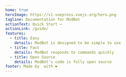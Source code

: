 ```yaml
---
home: true
heroImage: https://v1.vuepress.vuejs.org/hero.png
tagline: Documentation for ModBot
actionText: Quick Start →
actionLink: /guide/
features:
  - title: Easy
    details: ModBot is designed to be simple to use
  - title: Fast
    details: ModBot responds to commands quickly
  - title: Open Source
    details: ModBot's code is fully open source
footer: Made by  with ❤️
---
```

